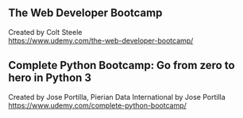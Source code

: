 ## **The Web Developer Bootcamp**  
Created by Colt Steele  
https://www.udemy.com/the-web-developer-bootcamp/

## **Complete Python Bootcamp: Go from zero to hero in Python 3**  
Created by Jose Portilla, Pierian Data International by Jose Portilla  
https://www.udemy.com/complete-python-bootcamp/
